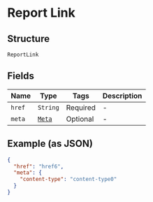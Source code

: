 
# Report Link

## Structure

`ReportLink`

## Fields

| Name | Type | Tags | Description |
|  --- | --- | --- | --- |
| `href` | `String` | Required | - |
| `meta` | [`Meta`](../../doc/models/meta.md) | Optional | - |

## Example (as JSON)

```json
{
  "href": "href6",
  "meta": {
    "content-type": "content-type0"
  }
}
```

